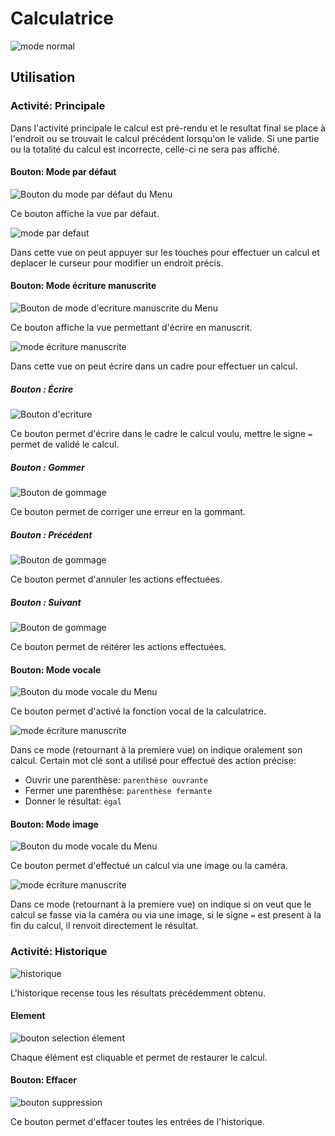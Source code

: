 # Calculatrice

![mode normal](https://raw.githubusercontent.com/warkenji/uc-901-calculatrice/master/img/choix1.png)

## Utilisation
### Activité: Principale
Dans l'activité principale le calcul est pré-rendu et le resultat final se place à l'endroit ou se trouvait le calcul précédent lorsqu'on le valide. Si une partie ou la totalité du calcul est incorrecte, celle-ci ne sera pas affiché.

#### Bouton: Mode par défaut
![Bouton du mode par défaut du Menu](https://raw.githubusercontent.com/warkenji/uc-901-calculatrice/master/img/menu_normal.png)

Ce bouton affiche la vue par défaut.

![mode par defaut](https://raw.githubusercontent.com/warkenji/uc-901-calculatrice/master/img/choix1.png)

Dans cette vue on peut appuyer sur les touches pour effectuer un calcul et deplacer le curseur pour modifier un endroit précis.

#### Bouton: Mode écriture manuscrite
![Bouton de mode d'ecriture manuscrite du Menu](https://raw.githubusercontent.com/warkenji/uc-901-calculatrice/master/img/menu_handwritting.png)

Ce bouton affiche la vue permettant d'écrire en manuscrit.

![mode écriture manuscrite](https://raw.githubusercontent.com/warkenji/uc-901-calculatrice/master/img/choix1.png)

Dans cette vue on peut écrire dans un cadre pour effectuer un calcul.

##### Bouton : Écrire
![Bouton d'ecriture](https://raw.githubusercontent.com/warkenji/uc-901-calculatrice/master/img/handwritting_ecrire.png)

Ce bouton permet d'écrire dans le cadre le calcul voulu, mettre le signe `=` permet de validé le calcul.

##### Bouton : Gommer
![Bouton de gommage](https://raw.githubusercontent.com/warkenji/uc-901-calculatrice/master/img/handwritting_effacer.png)

Ce bouton permet de corriger une erreur en la gommant.

##### Bouton : Précédent
![Bouton de gommage](https://raw.githubusercontent.com/warkenji/uc-901-calculatrice/master/img/handwritting_precedent.png)

Ce bouton permet d'annuler les actions effectuées.

##### Bouton : Suivant
![Bouton de gommage](https://raw.githubusercontent.com/warkenji/uc-901-calculatrice/master/img/handwritting_suivant.png)

Ce bouton permet de réitérer les actions effectuées.

#### Bouton: Mode vocale
![Bouton du mode vocale du Menu](https://raw.githubusercontent.com/warkenji/uc-901-calculatrice/master/img/menu_micro.png)

Ce bouton permet d'activé la fonction vocal de la calculatrice.

![mode écriture manuscrite](https://raw.githubusercontent.com/warkenji/uc-901-calculatrice/master/img/choix3.png)

Dans ce mode (retournant à la premiere vue) on indique oralement son calcul.
Certain mot clé sont a utilisé pour effectué des action précise:

- Ouvrir une parenthèse: `parenthèse ouvrante`
- Fermer une parenthèse: `parenthèse fermante`
- Donner le résultat: `égal`

#### Bouton: Mode image
![Bouton du mode vocale du Menu](https://raw.githubusercontent.com/warkenji/uc-901-calculatrice/master/img/menu_photo.png)

Ce bouton permet d'effectué un calcul via une image ou la caméra.

![mode écriture manuscrite](https://raw.githubusercontent.com/warkenji/uc-901-calculatrice/master/img/choix3.png)

Dans ce mode (retournant à la premiere vue) on indique si on veut que le calcul se fasse via la caméra ou via une image, si le signe `=` est present à la fin du calcul, il renvoit directement le résultat.

### Activité: Historique
![historique](https://raw.githubusercontent.com/warkenji/uc-901-calculatrice/master/img/historique.png)

L'historique recense tous les résultats précédemment obtenu.

#### Element
![bouton selection élement](https://raw.githubusercontent.com/warkenji/uc-901-calculatrice/master/img/item_historique.png)

Chaque élément est cliquable et permet de restaurer le calcul.

#### Bouton: Effacer
![bouton suppression](https://raw.githubusercontent.com/warkenji/uc-901-calculatrice/master/img/suppression_historique.png)

Ce bouton permet d'effacer toutes les entrées de l'historique.
